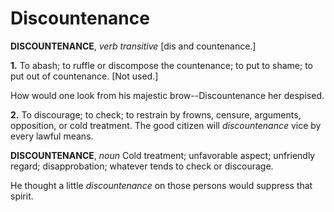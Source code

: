 # Discountenance

**DISCOUNTENANCE**, _verb transitive_ \[dis and countenance.\]

**1.** To abash; to ruffle or discompose the countenance; to put to shame; to put out of countenance. \[Not used.\]

How would one look from his majestic brow--Discountenance her despised.

**2.** To discourage; to check; to restrain by frowns, censure, arguments, opposition, or cold treatment. The good citizen will _discountenance_ vice by every lawful means.

**DISCOUNTENANCE**, _noun_ Cold treatment; unfavorable aspect; unfriendly regard; disapprobation; whatever tends to check or discourage.

He thought a little _discountenance_ on those persons would suppress that spirit.